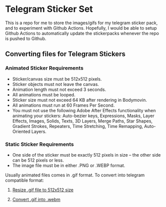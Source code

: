 # Telegram Sticker Set

This is a repo for me to store the images/gifs for my telegram sticker pack, and to experiment with Github Actions. Hopefully, I would be able to setup Github Actions to automatically update the stickerpacks whenever the repo is pushed to Github.

## Converting files for Telegram Stickers

### Animated Sticker Requirements

* Sticker/canvas size must be 512х512 pixels.
* Sticker objects must not leave the canvas.
* Animation length must not exceed 3 seconds.
* All animations must be looped.
* Sticker size must not exceed 64 KB after rendering in Bodymovin.
* All animations must run at 60 Frames Per Second.
* You must not use the following Adobe After Effects functionality when animating your stickers: Auto-bezier keys, Expressions, Masks, Layer Effects, Images, Solids, Texts, 3D Layers, Merge Paths, Star Shapes, Gradient Strokes, Repeaters, Time Stretching, Time Remapping, Auto-Oriented Layers.

### Static Sticker Requirements

* One side of the sticker must be exactly 512 pixels in size – the other side can be 512 pixels or less.
* The image file must be in either .PNG or .WEBP format.

Usually animated files comes in .gif format. To convert into telegram compatible format:

1. [Resize .gif file to 512x512 size](https://www.onlineconverter.com/resize-image)

2. [Convert .gif into .webm](https://www.onlineconverter.com/gif-to-webm)
